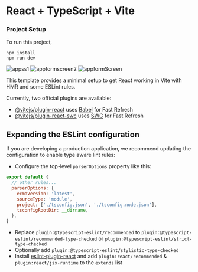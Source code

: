 # React + TypeScript + Vite


### Project Setup
To run this project,

```
npm install
npm run dev
```

![appss1](https://github.com/ceminal/adli-vaka-raporu-uygulamasi/assets/74105512/cdd8052c-9cb2-4d5c-b434-5dd9bb4edab1)
![appformscreen2](https://github.com/ceminal/adli-vaka-raporu-uygulamasi/assets/74105512/2e6e7817-aa6a-490a-af6c-0f31af856072)
![appformScreen](https://github.com/ceminal/adli-vaka-raporu-uygulamasi/assets/74105512/869fb0fe-2c0b-4952-a8fe-a4c5fc9f1396)



This template provides a minimal setup to get React working in Vite with HMR and some ESLint rules.

Currently, two official plugins are available:

- [@vitejs/plugin-react](https://github.com/vitejs/vite-plugin-react/blob/main/packages/plugin-react/README.md) uses [Babel](https://babeljs.io/) for Fast Refresh
- [@vitejs/plugin-react-swc](https://github.com/vitejs/vite-plugin-react-swc) uses [SWC](https://swc.rs/) for Fast Refresh

## Expanding the ESLint configuration

If you are developing a production application, we recommend updating the configuration to enable type aware lint rules:

- Configure the top-level `parserOptions` property like this:

```js
export default {
  // other rules...
  parserOptions: {
    ecmaVersion: 'latest',
    sourceType: 'module',
    project: ['./tsconfig.json', './tsconfig.node.json'],
    tsconfigRootDir: __dirname,
  },
}
```

- Replace `plugin:@typescript-eslint/recommended` to `plugin:@typescript-eslint/recommended-type-checked` or `plugin:@typescript-eslint/strict-type-checked`
- Optionally add `plugin:@typescript-eslint/stylistic-type-checked`
- Install [eslint-plugin-react](https://github.com/jsx-eslint/eslint-plugin-react) and add `plugin:react/recommended` & `plugin:react/jsx-runtime` to the `extends` list
